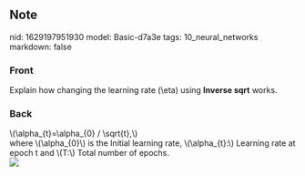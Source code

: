 ## Note
nid: 1629197951930
model: Basic-d7a3e
tags: 10_neural_networks
markdown: false

### Front
Explain how changing the learning rate \(\eta\) using <b>Inverse sqrt</b> works.

### Back
<div>
  \(\alpha_{t}=\alpha_{0} / \sqrt{t},\)
</div>
<div>
  where \(\alpha_{0}\) is the Initial learning rate,
  \(\alpha_{t}:\) Learning rate at epoch t and \(T:\) Total number
  of epochs.
</div>
<div><img src=
paste-f067be98ce82c7721b9ede76260c52388ff5515e.jpg></div>
